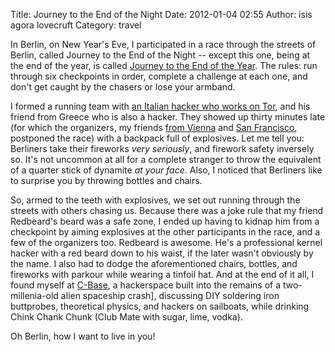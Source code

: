 Title: Journey to the End of the Night
Date: 2012-01-04 02:55
Author: isis agora lovecruft
Category: travel

In Berlin, on New Year's Eve, I participated in a race through the
streets of Berlin, called Journey to the End of the Night -- except this
one, being at the end of the year, is called [Journey to the End of the
Year][]. The rules: run through six checkpoints in order, complete a
challenge at each one, and don't get caught by the chasers or lose your
armband.

I formed a running team with [an Italian hacker who works on Tor][], and
his friend from Greece who is also a hacker. They showed up thirty
minutes late (for which the organizers, my friends [from Vienna][] and
[San Francisco][], postponed the race) with a backpack full of
explosives. Let me tell you: Berliners take their fireworks *very
seriously*, and firework safety inversely so. It's not uncommon at all
for a complete stranger to throw the equivalent of a quarter stick of
dynamite *at your face*. Also, I noticed that Berliners like to
surprise you by throwing bottles and chairs.

So, armed to the teeth with explosives, we set out running through the
streets with others chasing us. Because there was a joke rule that my
friend Redbeard's beard was a safe zone, I ended up having to kidnap him
from a checkpoint by aiming explosives at the other participants in the
race, and a few of the organizers too. Redbeard is awesome. He's a
professional kernel hacker with a red beard down to his waist, if the
later wasn't obviously by the name. I also had to dodge the
aforementioned chairs, bottles, and fireworks with parkour while wearing
a tinfoil hat. And at the end of it all, I found myself at [C-Base][], a
hackerspace built into the remains of a two-millenia-old alien spaceship
crash], discussing DIY soldering iron buttprobes, theoretical physics,
and hackers on sailboats, while drinking Chink Chank Chunk (Club Mate
with sugar, lime, vodka).

Oh Berlin, how I want to live in you!

  [Journey to the End of the Year]: http://totheendoftheyear.com/
  [an Italian hacker who works on Tor]: http://hellais.wordpress.com/
  [from Vienna]: https://twitter.com/#!/fin
  [San Francisco]: https://twitter.com/#!/Rubin110
  [C-Base]: http://c-base.org/
